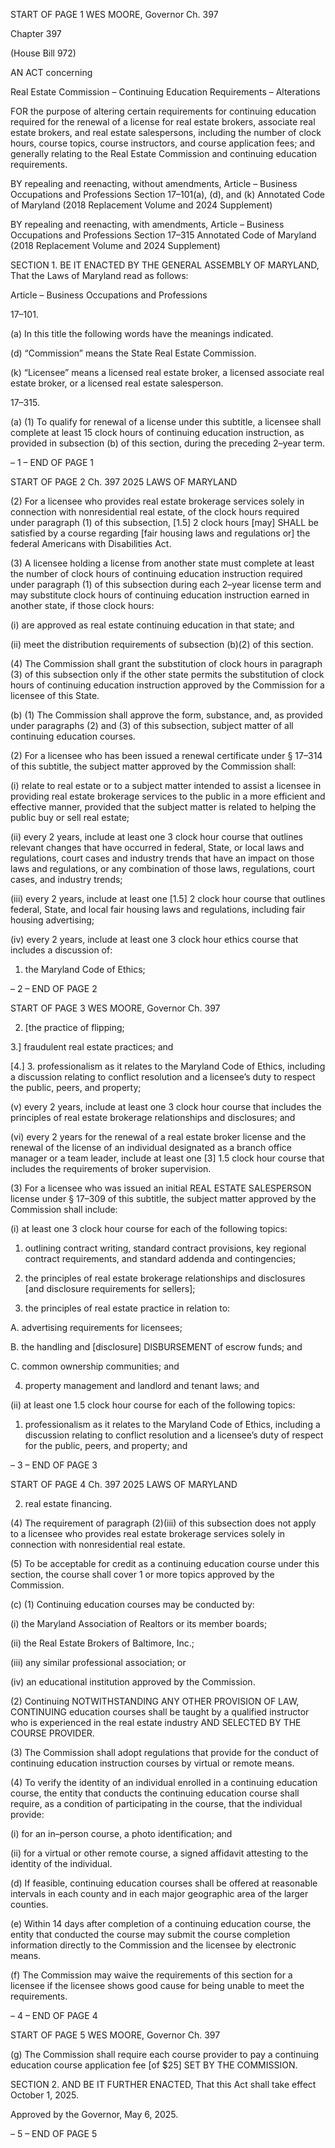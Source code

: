 START OF PAGE 1
WES MOORE, Governor Ch. 397

Chapter 397

(House Bill 972)

AN ACT concerning

Real Estate Commission – Continuing Education Requirements – Alterations

FOR the purpose of altering certain requirements for continuing education required for the
renewal of a license for real estate brokers, associate real estate brokers, and real
estate salespersons, including the number of clock hours, course topics, course
instructors, and course application fees; and generally relating to the Real Estate
Commission and continuing education requirements.

BY repealing and reenacting, without amendments,
Article – Business Occupations and Professions
Section 17–101(a), (d), and (k)
Annotated Code of Maryland
(2018 Replacement Volume and 2024 Supplement)

BY repealing and reenacting, with amendments,
Article – Business Occupations and Professions
Section 17–315
Annotated Code of Maryland
(2018 Replacement Volume and 2024 Supplement)

SECTION 1. BE IT ENACTED BY THE GENERAL ASSEMBLY OF MARYLAND,
That the Laws of Maryland read as follows:

Article – Business Occupations and Professions

17–101.

(a) In this title the following words have the meanings indicated.

(d) “Commission” means the State Real Estate Commission.

(k) “Licensee” means a licensed real estate broker, a licensed associate real estate
broker, or a licensed real estate salesperson.

17–315.

(a) (1) To qualify for renewal of a license under this subtitle, a licensee shall
complete at least 15 clock hours of continuing education instruction, as provided in
subsection (b) of this section, during the preceding 2–year term.

– 1 –
END OF PAGE 1

START OF PAGE 2
Ch. 397 2025 LAWS OF MARYLAND

(2) For a licensee who provides real estate brokerage services solely in
connection with nonresidential real estate, of the clock hours required under paragraph (1)
of this subsection, [1.5] 2 clock hours [may] SHALL be satisfied by a course regarding [fair
housing laws and regulations or] the federal Americans with Disabilities Act.

(3) A licensee holding a license from another state must complete at least
the number of clock hours of continuing education instruction required under paragraph
(1) of this subsection during each 2–year license term and may substitute clock hours of
continuing education instruction earned in another state, if those clock hours:

(i) are approved as real estate continuing education in that state;
and

(ii) meet the distribution requirements of subsection (b)(2) of this
section.

(4) The Commission shall grant the substitution of clock hours in
paragraph (3) of this subsection only if the other state permits the substitution of clock
hours of continuing education instruction approved by the Commission for a licensee of this
State.

(b) (1) The Commission shall approve the form, substance, and, as provided
under paragraphs (2) and (3) of this subsection, subject matter of all continuing education
courses.

(2) For a licensee who has been issued a renewal certificate under § 17–314
of this subtitle, the subject matter approved by the Commission shall:

(i) relate to real estate or to a subject matter intended to assist a
licensee in providing real estate brokerage services to the public in a more efficient and
effective manner, provided that the subject matter is related to helping the public buy or
sell real estate;

(ii) every 2 years, include at least one 3 clock hour course that
outlines relevant changes that have occurred in federal, State, or local laws and
regulations, court cases and industry trends that have an impact on those laws and
regulations, or any combination of those laws, regulations, court cases, and industry trends;

(iii) every 2 years, include at least one [1.5] 2 clock hour course that
outlines federal, State, and local fair housing laws and regulations, including fair housing
advertising;

(iv) every 2 years, include at least one 3 clock hour ethics course that
includes a discussion of:

1. the Maryland Code of Ethics;

– 2 –
END OF PAGE 2

START OF PAGE 3
WES MOORE, Governor Ch. 397

2. [the practice of flipping;

3.] fraudulent real estate practices; and

[4.] 3. professionalism as it relates to the Maryland Code
of Ethics, including a discussion relating to conflict resolution and a licensee’s duty to
respect the public, peers, and property;

(v) every 2 years, include at least one 3 clock hour course that
includes the principles of real estate brokerage relationships and disclosures; and

(vi) every 2 years for the renewal of a real estate broker license and
the renewal of the license of an individual designated as a branch office manager or a team
leader, include at least one [3] 1.5 clock hour course that includes the requirements of
broker supervision.

(3) For a licensee who was issued an initial REAL ESTATE SALESPERSON
license under § 17–309 of this subtitle, the subject matter approved by the Commission
shall include:

(i) at least one 3 clock hour course for each of the following topics:

1. outlining contract writing, standard contract provisions,
key regional contract requirements, and standard addenda and contingencies;

2. the principles of real estate brokerage relationships and
disclosures [and disclosure requirements for sellers];

3. the principles of real estate practice in relation to:

A. advertising requirements for licensees;

B. the handling and [disclosure] DISBURSEMENT of escrow
funds; and

C. common ownership communities; and

4. property management and landlord and tenant laws; and

(ii) at least one 1.5 clock hour course for each of the following topics:

1. professionalism as it relates to the Maryland Code of
Ethics, including a discussion relating to conflict resolution and a licensee’s duty of respect
for the public, peers, and property; and

– 3 –
END OF PAGE 3

START OF PAGE 4
Ch. 397 2025 LAWS OF MARYLAND

2. real estate financing.

(4) The requirement of paragraph (2)(iii) of this subsection does not apply
to a licensee who provides real estate brokerage services solely in connection with
nonresidential real estate.

(5) To be acceptable for credit as a continuing education course under this
section, the course shall cover 1 or more topics approved by the Commission.

(c) (1) Continuing education courses may be conducted by:

(i) the Maryland Association of Realtors or its member boards;

(ii) the Real Estate Brokers of Baltimore, Inc.;

(iii) any similar professional association; or

(iv) an educational institution approved by the Commission.

(2) Continuing NOTWITHSTANDING ANY OTHER PROVISION OF LAW,
CONTINUING education courses shall be taught by a qualified instructor who is
experienced in the real estate industry AND SELECTED BY THE COURSE PROVIDER.

(3) The Commission shall adopt regulations that provide for the conduct of
continuing education instruction courses by virtual or remote means.

(4) To verify the identity of an individual enrolled in a continuing education
course, the entity that conducts the continuing education course shall require, as a
condition of participating in the course, that the individual provide:

(i) for an in–person course, a photo identification; and

(ii) for a virtual or other remote course, a signed affidavit attesting
to the identity of the individual.

(d) If feasible, continuing education courses shall be offered at reasonable
intervals in each county and in each major geographic area of the larger counties.

(e) Within 14 days after completion of a continuing education course, the entity
that conducted the course may submit the course completion information directly to the
Commission and the licensee by electronic means.

(f) The Commission may waive the requirements of this section for a licensee if
the licensee shows good cause for being unable to meet the requirements.

– 4 –
END OF PAGE 4

START OF PAGE 5
WES MOORE, Governor Ch. 397

(g) The Commission shall require each course provider to pay a continuing
education course application fee [of $25] SET BY THE COMMISSION.

SECTION 2. AND BE IT FURTHER ENACTED, That this Act shall take effect
October 1, 2025.

Approved by the Governor, May 6, 2025.

– 5 –
END OF PAGE 5